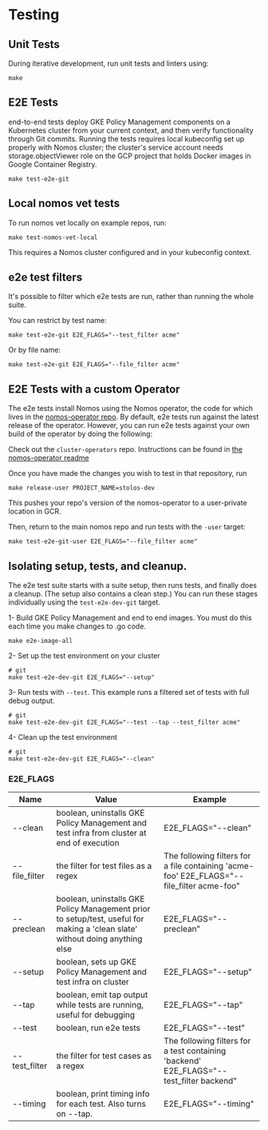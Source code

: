 # Testing

## Unit Tests

During iterative development, run unit tests and linters using:

```console
make
```

## E2E Tests

end-to-end tests deploy GKE Policy Management components on a Kubernetes cluster
from your current context, and then verify functionality through Git commits.
Running the tests requires local kubeconfig set up properly with Nomos cluster;
the cluster's service account needs storage.objectViewer role on the GCP project
that holds Docker images in Google Container Registry.

```console
make test-e2e-git
```

## Local nomos vet tests

To run nomos vet locally on example repos, run:

```console
make test-nomos-vet-local
```

This requires a Nomos cluster configured and in your kubeconfig context.

## e2e test filters

It's possible to filter which e2e tests are run, rather than running the whole suite.

You can restrict by test name:
```console
make test-e2e-git E2E_FLAGS="--test_filter acme"
```

Or by file name:
```console
make test-e2e-git E2E_FLAGS="--file_filter acme"
```

## E2E Tests with a custom Operator

The e2e tests install Nomos using the Nomos operator, the code for which lives in the
[nomos-operator
repo](https://gke-internal.git.corp.google.com/cluster-lifecycle/cluster-operators/).
By default, e2e tests run against the latest release of the operator. However,
you can run e2e tests against your own build of the operator by doing the
following:

Check out the `cluster-operators` repo. Instructions can be found in
[the nomos-operator readme](https://gke-internal.git.corp.google.com/cluster-lifecycle/cluster-operators/+/master/nomos-operator/README.md#clone-the-git-repo)

Once you have made the changes you wish to test in that repository, run

```console
make release-user PROJECT_NAME=stolos-dev
```

This pushes your repo's version of the nomos-operator to a user-private
location in GCR.

Then, return to the main nomos repo and run tests with the `-user` target:
```console
make test-e2e-git-user E2E_FLAGS="--file_filter acme"
```

## Isolating setup, tests, and cleanup.

The e2e test suite starts with a suite setup, then runs tests, and finally does a cleanup.
(The setup also contains a clean step.) You can run these stages individually using the
`test-e2e-dev-git` target.

1- Build GKE Policy Management and end to end images. You must do this each time
you make changes to .go code.

```console
make e2e-image-all
```

2- Set up the test environment on your cluster

```console
# git
make test-e2e-dev-git E2E_FLAGS="--setup"
```

3- Run tests with `--test`. This example runs a filtered set of tests with full debug output.

```console
# git
make test-e2e-dev-git E2E_FLAGS="--test --tap --test_filter acme"
```

4- Clean up the test environment

```console
# git
make test-e2e-dev-git E2E_FLAGS="--clean"
```

### E2E_FLAGS

Name          | Value                                                                                                                        | Example
------------- | ---------------------------------------------------------------------------------------------------------------------------- | -------
--clean       | boolean, uninstalls GKE Policy Management and test infra from cluster at end of execution                                    | E2E_FLAGS="--clean"
--file_filter | the filter for test files as a regex                                                                                         | The following filters for a file containing 'acme-foo' E2E_FLAGS="--file_filter acme-foo"
--preclean    | boolean, uninstalls GKE Policy Management prior to setup/test, useful for making a 'clean slate' without doing anything else | E2E_FLAGS="--preclean"
--setup       | boolean, sets up GKE Policy Management and test infra on cluster                                                             | E2E_FLAGS="--setup"
--tap         | boolean, emit tap output while tests are running, useful for debugging                                                       | E2E_FLAGS="--tap"
--test        | boolean, run e2e tests                                                                                                       | E2E_FLAGS="--test"
--test_filter | the filter for test cases as a regex                                                                                         | The following filters for a test containing 'backend' E2E_FLAGS="--test_filter backend"
--timing      | boolean, print timing info for each test. Also turns on --tap.                                                               | E2E_FLAGS="--timing"
